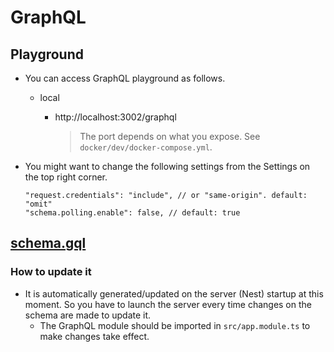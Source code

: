 # GraphQL

## Playground

- You can access GraphQL playground as follows.
  - local
    - http://localhost:3002/graphql

		> The port depends on what you expose. See `docker/dev/docker-compose.yml`.

- You might want to change the following settings from the Settings on the top right corner.
  ```
  "request.credentials": "include", // or "same-origin". default: "omit"
  "schema.polling.enable": false, // default: true
  ```

## [schema.gql](../src/schema.gql)

### How to update it

- It is automatically generated/updated on the server (Nest) startup at this moment. So you have to launch the server every time changes on the schema are made to update it.
  - The GraphQL module should be imported in `src/app.module.ts` to make changes take effect.
